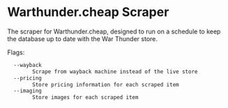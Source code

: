 # Warthunder.cheap Scraper

The scraper for Warthunder.cheap, designed to run on a schedule to keep the database up to date with the War Thunder store.

Flags:
```bash
  --wayback
        Scrape from wayback machine instead of the live store
  --pricing
        Store pricing information for each scraped item
  --imaging
        Store images for each scraped item
```
